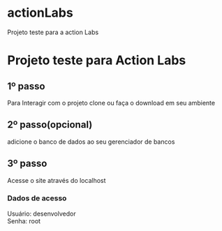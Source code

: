 # actionLabs
Projeto teste para a action Labs

<h1>Projeto teste para Action Labs</h1>

<h2>1º passo</h2>
<span>Para Interagir com o projeto clone ou faça o download em seu ambiente</span>

<h2>2º passo(opcional)</h2>
<span>adicione o banco de dados ao seu gerenciador de bancos</span>

<h2>3º passo</h2>
<span>Acesse o site através do localhost</span>


<h3>Dados de acesso</h3>
<span>Usuário: desenvolvedor <br>
Senha: root</span>
